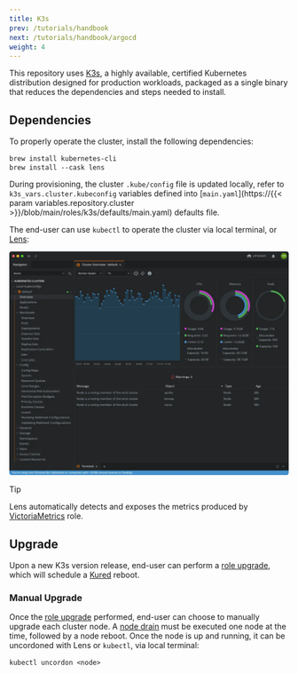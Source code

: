 ```yaml
---
title: K3s
prev: /tutorials/handbook
next: /tutorials/handbook/argocd
weight: 4
---
```


This repository uses [K3s](https://k3s.io), a highly available, certified Kubernetes distribution designed for production workloads, packaged as a single binary that reduces the dependencies and steps needed to install.

<!--more-->

## Dependencies

To properly operate the cluster, install the following dependencies:

```shell
brew install kubernetes-cli
brew install --cask lens
```

During provisioning, the cluster `.kube/config` file is updated locally, refer to `k3s_vars.cluster.kubeconfig` variables defined into [`main.yaml`](https://{{< param variables.repository.cluster >}}/blob/main/roles/k3s/defaults/main.yaml) defaults file.

The end-user can use `kubectl` to operate the cluster via local terminal, or [Lens](https://k8slens.dev):

[![K3s: Lens](k3s-lens.webp)](k3s-lens.webp)

> [!TIP]
> Lens automatically detects and exposes the metrics produced by [VictoriaMetrics](/k3s-cluster/wiki/guide/configuration/roles/victoriametrics) role.

## Upgrade

Upon a new K3s version release, end-user can perform a [role upgrade](/k3s-cluster/wiki/guide/configuration/roles/k3s/#upgrade), which will schedule a [Kured](/k3s-cluster/wiki/guide/configuration/roles/kured) reboot.

### Manual Upgrade

Once the [role upgrade](/k3s-cluster/wiki/guide/configuration/roles/k3s/#upgrade) performed, end-user can choose to manually upgrade each cluster node. A [node drain](/k3s-cluster/tutorials/handbook/longhorn/#node-drain) must be executed one node at the time, followed by a node reboot. Once the node is up and running, it can be uncordoned with Lens or `kubectl`, via local terminal:

```shell
kubectl uncordon <node>
```
